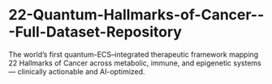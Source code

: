 # 22-Quantum-Hallmarks-of-Cancer---Full-Dataset-Repository
The world’s first quantum-ECS–integrated therapeutic framework mapping 22 Hallmarks of Cancer across metabolic, immune, and epigenetic systems — clinically actionable and AI-optimized.

